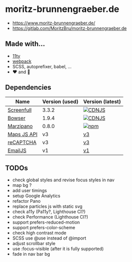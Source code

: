 # moritz-brunnengraeber.de

* https://www.moritz-brunnengraeber.de/
* https://gitlab.com/MoritzBru/moritz-brunnengraeber.de

## Made with...

- [11ty](https://www.11ty.dev/)
- [webpack](https://webpack.js.org/)
- SCSS, autoprefixer, babel, ...
- ❤️ and 🌃

## Dependencies

| Name                                                             | Version (used) | Version (latest)                                                                                                   |
| ---------------------------------------------------------------- | -------------- | ------------------------------------------------------------------------------------------------------------------ |
| [Screenfull](https://github.com/sindresorhus/screenfull.js)      | 3.3.2          | [![CDNJS](https://img.shields.io/cdnjs/v/screenfull.js.svg)](https://cdnjs.com/libraries/screenfull.js)            |
| [Bowser](https://github.com/lancedikson/bowser)                  | 1.9.4          | [![CDNJS](https://img.shields.io/cdnjs/v/bowser.svg)](https://cdnjs.com/libraries/bowser)                          |
| [Marzipano](http://www.marzipano.net/)                           | 0.8.0          | [![npm](https://img.shields.io/npm/v/marzipano)](http://www.marzipano.net/)                                        |
| [Maps JS API](https://developers.google.com/maps/documentation/) | v3             | [v3](https://developers.google.com/maps/documentation/javascript/reference/3.exp/)                                 |
| [reCAPTCHA](https://developers.google.com/recaptcha/intro)       | v3             | [v3](https://developers.google.com/recaptcha/docs/v3)                                                              |
| [EmailJS](https://www.emailjs.com/docs/)                         | v1             | [v1](https://www.emailjs.com/docs/rest-api/send-form/)                                                             |


## TODOs

* check global styles and revise focus styles in nav
* map bg ?
* add user timings
* setup Google Analytics
* refactor Pano
* replace particles js with static svg
* check a11y (Pa11y?, Lighthouse CI?)
* check Performance (Lighthouse CI?)
* support prefers-reduced-motion
* support prefers-color-scheme
* check high contrast mode
* SCSS use @use instead of @import
* adjust scrollbar style
* use :focus-visible (after it is fully supported)
* fade in nav bar bg
